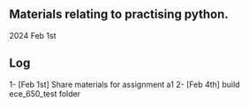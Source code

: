 ## Materials relating to practising python.
2024 Feb 1st

## Log
1- [Feb 1st] Share materials for assignment a1
2- [Feb 4th] build ece_650_test folder


